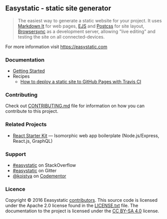 ## Easystatic - static site generator

> The easiest way to generate a static website for your project. It uses [Markdown It](https://markdown-it.github.io/)
> for web pages, [EJS](http://ejs.co/) and [Postcss](http://postcss.org/) for site layout, [Browsersync](https://browsersync.io/)
> as a development server, allowing "live editing" and testing the site on all connected-devices.

For more information visit https://easystatic.com

### Documentation

  * [Getting Started](docs/getting-started.md)
  * Recipes
    * [How to deploy a static site to GitHub Pages with Travis CI](docs/recipes/how-to-deploy-with-travis.md)

### Contributing

Check out [CONTRIBUTING.md](CONTRIBUTING.md) file for information on how you can contribute to this project.

### Related Projects

* [React Starter Kit](https://github.com/kriasoft/react-starter-kit) — Isomorphic web app boilerplate (Node.js/Express, React.js, GraphQL)

### Support

* [#easystatic](http://stackoverflow.com/questions/tagged/easystatic) on StackOverflow
* [#easystatic](https://gitter.im/easystatic/easystatic) on Gitter
* [@koistya](https://twitter.com/koistya) on [Codementor](https://www.codementor.io/koistya)

### Licence

Copyright © 2016 Eeasystatic [contributors](https://github.com/easystatic/easystatic/graphs/contributors).
This source code is licensed under the Apache 2.0 license found in the
[LICENSE.txt](https://github.com/easystatic/easystatic/blob/master/LICENSE.txt) file.
The documentation to the project is licensed under the [CC BY-SA 4.0](http://creativecommons.org/licenses/by-sa/4.0/) license.
